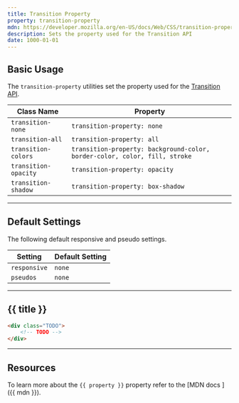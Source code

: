 ```yaml
---
title: Transition Property
property: transition-property
mdn: https://developer.mozilla.org/en-US/docs/Web/CSS/transition-property
description: Sets the property used for the Transition API
date: 1000-01-01
---
```


## Basic Usage

The `transition-property` utilities set the property used for the [Transition API](TODO).

| Class Name           | Property                                                                   |
| -------------------- | -------------------------------------------------------------------------- |
| `transition-none`    | `transition-property: none`                                                |
| `transition-all`     | `transition-property: all`                                                 |
| `transition-colors`  | `transition-property: background-color, border-color, color, fill, stroke` |
| `transition-opacity` | `transition-property: opacity`                                             |
| `transition-shadow`  | `transition-property: box-shadow`                                          |

---

## Default Settings

The following default responsive and pseudo settings.

| Setting      | Default Setting |
| ------------ | --------------- |
| `responsive` | `none`          |
| `pseudos`    | `none`          |

---

## {{ title }}

<div class="bg-silver-200 p-20 h-256 radius-md flex flex-wrap align-content-center">
  <!-- ... -->
</div>

```html
<div class="TODO">
	<!-- TODO -->
</div>
```

---

## Resources

To learn more about the `{{ property }}` property refer to the [MDN docs <i class="far fa-external-link ml-6"></i>]({{ mdn }}).
